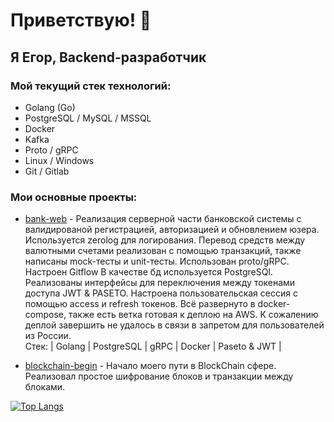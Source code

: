 # Приветствую! 👋
## Я Егор, Backend-разработчик
### Мой текущий стек технологий:
- Golang (Go)
- PostgreSQL / MySQL / MSSQL
- Docker
- Kafka
- Proto / gRPC
- Linux / Windows
- Git / Gitlab

### Мои основные проекты:
- [bank-web](https://github.com/6jodeci/bank-web) -
Реализация серверной части банковской системы с валидированой регистрацией, авторизацией и обновлением юзера. Используется zerolog для логирования. Перевод средств между валютными счетами реализован с помощью транзакций, также написаны mock-тесты и unit-тесты. Использован proto/gRPC. Настроен Gitflow В качестве бд используется PostgreSQl. Реализованы интерфейсы для переключения между токенами доступа JWT & PASETO. Настроена пользовательская сессия c помощью access и refresh токенов. Всё развернуто в docker-compose, также есть ветка готовая к деплою на AWS. К сожалению деплой завершить не удалось в связи в запретом для пользователей из России. \
Стек: | Golang | PostgreSQL | gRPC | Docker | Paseto & JWT | 

- [blockchain-begin](https://github.com/6jodeci/blockchain-begin) -
Начало моего пути в BlockChain сфере. Реализовал простое шифрование блоков и транзакции между блоками.

[![Top Langs](https://github-readme-stats.vercel.app/api/top-langs/?username=6jodeci&layout=compact)](https://github.com/6jodeci/)
